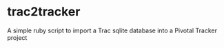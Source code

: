 trac2tracker
============

A simple ruby script to import a Trac sqlite database into a Pivotal Tracker project
